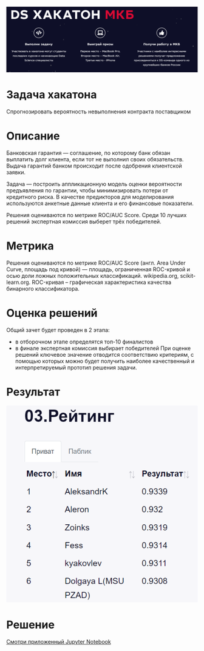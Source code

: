 [![Code style: black](/images/mkb.PNG)](https://github.com/psf/black)

# Задача хакатона
Спрогнозировать вероятность невыполнения
контракта поставщиком

# Описание 
Банковская гарантия — соглашение, по которому банк обязан выплатить долг клиента, если тот не выполнил своих обязательств. Выдача гарантий банком происходит после одобрения клиентской заявки.

Задача — построить аппликационную модель оценки вероятности предъявления по гарантии, чтобы минимизировать потери от кредитного риска. В качестве предикторов для моделирования используются анкетные данные клиента и его финансовые показатели.

Решения оцениваются по метрике ROC/AUC Score. Среди 10 лучших решений экспертная комиссия выберет трёх победителей.

# Метрика

Решения оцениваются по метрике ROC/AUC Score (англ. Area Under Curve, площадь под кривой) — площадь, ограниченная ROC-кривой и осью доли ложных положительных классификаций. wikipedia.org, scikit-learn.org. ROC-кривая – графичеcкая характеристика качества бинарного классификаторa.

# Оценка решений

Общий зачет будет проведен в 2 этапа:
* в отборочном этапе определятся топ-10 финалистов
* в финале экспертная комиссия выбирает победителей
При оценке решений ключевое значение отводится соответствию критериям, с помощью которых можно будет получить наиболее качественный и интерпретируемый прототип решения задачи.


# Результат 

[![Code style: black](/images/top6.PNG)](https://github.com/psf/black)


# Решение 

[Смотри приложенный Jupyter Notebook](catboost_clear_Milenkin.ipynb)

